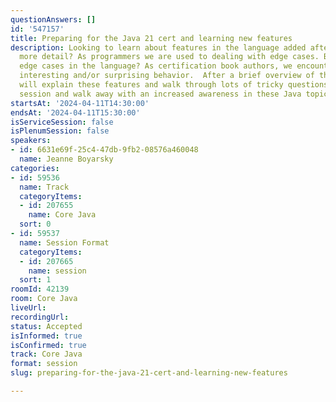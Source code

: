 ```yaml
---
questionAnswers: []
id: '547157'
title: Preparing for the Java 21 cert and learning new features
description: Looking to learn about features in the language added after Java 17 in
  more detail? As programmers we are used to dealing with edge cases. But what about
  edge cases in the language? As certification book authors, we encounter lots of
  interesting and/or surprising behavior.  After a brief overview of the cert, we
  will explain these features and walk through lots of tricky questions. Come to this
  session and walk away with an increased awareness in these Java topics.
startsAt: '2024-04-11T14:30:00'
endsAt: '2024-04-11T15:30:00'
isServiceSession: false
isPlenumSession: false
speakers:
- id: 6631e69f-25c4-47db-9fb2-08576a460048
  name: Jeanne Boyarsky
categories:
- id: 59536
  name: Track
  categoryItems:
  - id: 207655
    name: Core Java
  sort: 0
- id: 59537
  name: Session Format
  categoryItems:
  - id: 207665
    name: session
  sort: 1
roomId: 42139
room: Core Java
liveUrl: 
recordingUrl: 
status: Accepted
isInformed: true
isConfirmed: true
track: Core Java
format: session
slug: preparing-for-the-java-21-cert-and-learning-new-features

---
```

